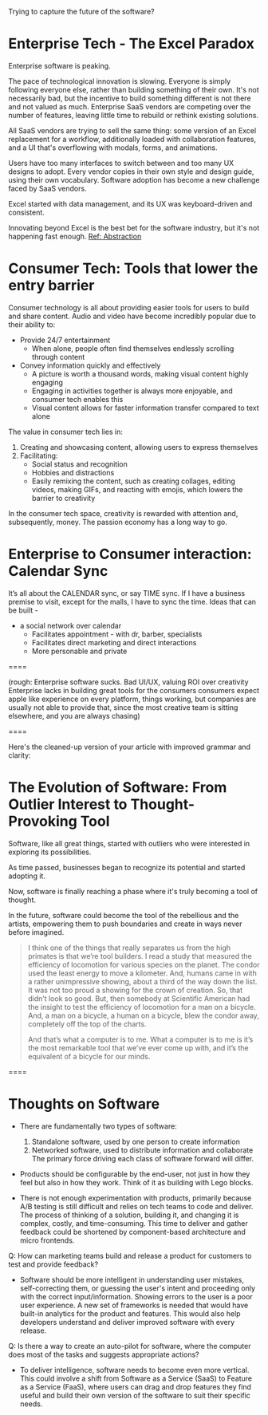 Trying to capture the future of the software?

# Enterprise Tech - The Excel Paradox

Enterprise software is peaking.

The pace of technological innovation is slowing. Everyone is simply following everyone else, rather than building something of their own. It's not necessarily bad, but the incentive to build something different is not there and not valued as much. Enterprise SaaS vendors are competing over the number of features, leaving little time to rebuild or rethink existing solutions.

All SaaS vendors are trying to sell the same thing: some version of an Excel replacement for a workflow, additionally loaded with collaboration features, and a UI that's overflowing with modals, forms, and animations.

Users have too many interfaces to switch between and too many UX designs to adopt. Every vendor copies in their own style and design guide, using their own vocabulary. Software adoption has become a new challenge faced by SaaS vendors.

Excel started with data management, and its UX was keyboard-driven and consistent.

Innovating beyond Excel is the best bet for the software industry, but it's not happening fast enough.
[Ref: Abstraction](https://p-raj.github.io/abstraction.html)

# Consumer Tech: Tools that lower the entry barrier

Consumer technology is all about providing easier tools for users to build and share content. Audio and video have become incredibly popular due to their ability to:

- Provide 24/7 entertainment
    - When alone, people often find themselves endlessly scrolling through content
- Convey information quickly and effectively
    - A picture is worth a thousand words, making visual content highly engaging
    - Engaging in activities together is always more enjoyable, and consumer tech enables this
    - Visual content allows for faster information transfer compared to text alone

The value in consumer tech lies in:

1. Creating and showcasing content, allowing users to express themselves
2. Facilitating:
    - Social status and recognition
    - Hobbies and distractions
    - Easily remixing the content, such as creating collages, editing videos, making GIFs, and reacting with emojis, which lowers the barrier to creativity

In the consumer tech space, creativity is rewarded with attention and, subsequently, money.
The passion economy has a long way to go.

# Enterprise to Consumer interaction: Calendar Sync
It’s all about the CALENDAR sync, or say TIME sync. If I have a business premise to visit, except for the malls, I have to sync the time.
Ideas that can be built -
- a social network over calendar 
	- Facilitates appointment - with dr, barber, specialists
	- Facilitates direct marketing and direct interactions
	- More personable and private

====

(rough: Enterprise software sucks. Bad UI/UX, valuing ROI over creativity
Enterprise lacks in building great tools for the consumers 
consumers expect apple like experience on every platform, things working, but companies are usually not able to provide that, since the most creative team is sitting elsewhere, and you are always chasing)

====

Here's the cleaned-up version of your article with improved grammar and clarity:

# The Evolution of Software: From Outlier Interest to Thought-Provoking Tool

Software, like all great things, started with outliers who were interested in exploring its possibilities.

As time passed, businesses began to recognize its potential and started adopting it.

Now, software is finally reaching a phase where it's truly becoming a tool of thought.

In the future, software could become the tool of the rebellious and the artists, empowering them to push boundaries and create in ways never before imagined.
> I think one of the things that really separates us from the high primates is that we’re tool builders. I read a study that measured the efficiency of locomotion for various species on the planet. The condor used the least energy to move a kilometer. And, humans came in with a rather unimpressive showing, about a third of the way down the list. It was not too proud a showing for the crown of creation. So, that didn’t look so good. But, then somebody at Scientific American had the insight to test the efficiency of locomotion for a man on a bicycle. And, a man on a bicycle, a human on a bicycle, blew the condor away, completely off the top of the charts.
> 
> And that’s what a computer is to me. What a computer is to me is it’s the most remarkable tool that we’ve ever come up with, and it’s the equivalent of a bicycle for our minds.

====
# Thoughts on Software

- There are fundamentally two types of software:
  1. Standalone software, used by one person to create information
  2. Networked software, used to distribute information and collaborate
  The primary force driving each class of software forward will differ.

- Products should be configurable by the end-user, not just in how they feel but also in how they work. Think of it as building with Lego blocks.

- There is not enough experimentation with products, primarily because A/B testing is still difficult and relies on tech teams to code and deliver. The process of thinking of a solution, building it, and changing it is complex, costly, and time-consuming. This time to deliver and gather feedback could be shortened by component-based architecture and micro frontends.

Q: How can marketing teams build and release a product for customers to test and provide feedback?

- Software should be more intelligent in understanding user mistakes, self-correcting them, or guessing the user's intent and proceeding only with the correct input/information. Showing errors to the user is a poor user experience. A new set of frameworks is needed that would have built-in analytics for the product and features. This would also help developers understand and deliver improved software with every release.

Q: Is there a way to create an auto-pilot for software, where the computer does most of the tasks and suggests appropriate actions?

- To deliver intelligence, software needs to become even more vertical. This could involve a shift from Software as a Service (SaaS) to Feature as a Service (FaaS), where users can drag and drop features they find useful and build their own version of the software to suit their specific needs.